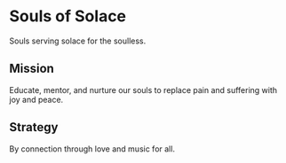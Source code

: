 # Souls of Solace
Souls serving solace for the soulless.
## Mission
Educate, mentor, and nurture our souls
to replace pain and suffering
with joy and peace.
## Strategy
By connection through love and music for all.
